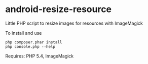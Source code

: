 android-resize-resource
=======================

Little PHP script to resize images for resources with ImageMagick

To install and use

```
php composer.phar install
php console.php --help
```

Requires: PHP 5.4, ImageMagick